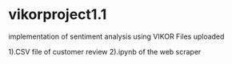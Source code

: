 # vikorproject1.1

implementation of sentiment analysis using VIKOR
Files uploaded

1).CSV file of customer review
2).ipynb of the web scraper
